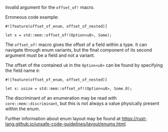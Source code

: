 Invalid argument for the `offset_of!` macro.

Erroneous code example:

```compile_fail,E0795
#![feature(offset_of_enum, offset_of_nested)]

let x = std::mem::offset_of!(Option<u8>, Some);
```

The `offset_of!` macro gives the offset of a field within a type. It can
navigate through enum variants, but the final component of its second argument
must be a field and not a variant.

The offset of the contained `u8` in the `Option<u8>` can be found by specifying
the field name `0`:

```
#![feature(offset_of_enum, offset_of_nested)]

let x: usize = std::mem::offset_of!(Option<u8>, Some.0);
```

The discriminant of an enumeration may be read with `core::mem::discriminant`,
but this is not always a value physically present within the enum.

Further information about enum layout may be found at
https://rust-lang.github.io/unsafe-code-guidelines/layout/enums.html.
